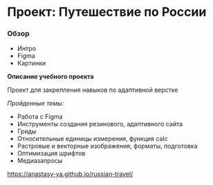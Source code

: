 # Проект: Путешествие по России

### Обзор
* Интро
* Figma
* Картинки

**Описание учебного проекта**

Проект для закрепления навыков по адаптивной верстке  

*Пройденные темы:*  
* Работа с Figma
* Инструменты создания резинового, адаптивного сайта
* Гриды 
* Относительные единицы измерения, функция calc
* Растровые и векторные изображения, форматы, подготовка
* Оптимизация шрифтов
* Медиазапросы  

https://anastasy-ya.github.io/russian-travel/

